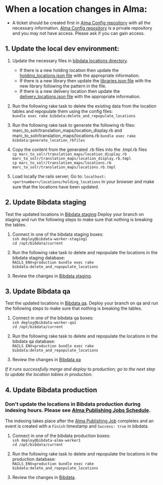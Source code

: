 # When a location changes in Alma:
* A ticket should be created first in [Alma Config repository](https://github.com/PrincetonUniversityLibrary/alma-config/issues) with all the necessary information. [Alma Config repository](https://github.com/PrincetonUniversityLibrary/alma-config) is a private repository and you may not have access. Please ask if you can gain access.  

## 1. Update the local dev environment: 

1. Update the necessary files in [bibdata locations directory](https://github.com/pulibrary/bibdata/tree/main/config/locations). 
   * If there is a new holding location then update the [holding_locations.json file](https://github.com/pulibrary/bibdata/blob/main/config/locations/holding_locations.json) with the appropriate information. 
   * If there is a new library then update the [libraries.json file](https://github.com/pulibrary/bibdata/blob/main/config/locations/libraries.json) with the new library following the pattern in the file. 
   * If there is a new delivery location then update the [delivery_locations.json file](https://github.com/pulibrary/bibdata/blob/main/config/locations/delivery_locations.json) with the appropriate information.

2. Run the following rake task to delete the existing data from the location tables and repopulate them using the config files:  
   `bundle exec rake bibdata:delete_and_repopulate_locations`

4. Run the following rake task to generate the following rb files: marc_to_solr/translation_maps/location_display.rb and marc_to_solr/translation_maps/locations.rb
  `bundle exec rake bibdata:generate_location_rbfiles`

5. Copy the content from the generated .rb files into the .tmpl.rb files  
  `cp marc_to_solr/translation_maps/location_display.rb marc_to_solr/translation_maps/location_display.rb.tmpl`  
  `cp marc_to_solr/translation_maps/locations.rb marc_to_solr/translation_maps/locations.rb.tmpl`

6. Load locally the rails server; Go to: `localhost:<portnumber>/locations/holding_locations` in your browser and make sure that the locations have been updated.

## 2. Update Bibdata staging
Test the updated locations in [Bibdata staging](https://bibdata-staging.princeton.edu/)
Deploy your branch on staging and run the following steps to make sure that nothing is breaking the tables.

1. Connect in one of the bibdata staging boxes:   
  `ssh deploy@bibdata-worker-staging1`  
  `cd /opt/bibdata/current`  

2. Run the following rake task to delete and repopulate the locations in the bibdata staging database:  
  `RAILS_ENV=production bundle exec rake bibdata:delete_and_repopulate_locations`

3. Review the changes in [Bibdata staging](https://bibdata-staging.princeton.edu/).

## 3. Update Bibdata qa
Test the updated locations in [Bibdata qa](https://bibdata-qa.princeton.edu/).
Deploy your branch on qa and run the following steps to make sure that nothing is breaking the tables.

1. Connect in one of the bibdata qa boxes:   
  `ssh deploy@bibdata-worker-qa1`  
  `cd /opt/bibdata/current`  

2. Run the following rake task to delete and repopulate the locations in the bibdata qa database:  
  `RAILS_ENV=production bundle exec rake bibdata:delete_and_repopulate_locations`

3. Review the changes in [Bibdata qa](https://bibdata-qa.princeton.edu/)

*If it runs successfully merge and deploy to production; go to the next step to update the location tables in production.*
## 4. Update Bibdata production
### Don't update the locations in Bibdata production during indexing hours. Please see [Alma Publishing Jobs Schedule](https://github.com/pulibrary/bibdata/blob/main/docs/alma_publishing_jobs_schedule.md).
The indexing takes place after the [Alma Publishing Job](https://github.com/pulibrary/bibdata/blob/main/docs/alma_publishing_jobs_schedule.md) completes and an event is created with a `Finish` timestamp and `Success: true` in bibdata.

1. Connect in one of the bibdata production boxes:  
  `ssh deploy@bibdata-alma-worker1`  
  `cd /opt/bibdata/current`  

2. Run the following rake task to delete and repopulate the locations in the production database:  
  `RAILS_ENV=production bundle exec rake bibdata:delete_and_repopulate_locations`

3. Review the changes in [Bibdata](https://bibdata.princeton.edu/).
